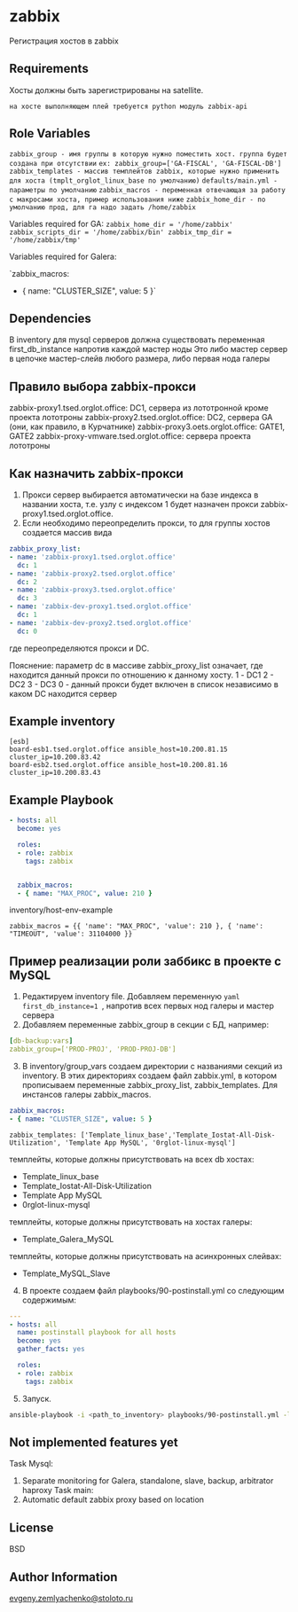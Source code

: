zabbix
=========

Регистрация хостов в zabbix


Requirements
------------

Хосты должны быть зарегистрированы на satellite.

`на хосте выполняющем плей требуется python модуль zabbix-api`


Role Variables
--------------
`zabbix_group - имя группы в которую нужно поместить хост. группа будет создана при отсутствии`
`ex: zabbix_group=['GA-FISCAL', 'GA-FISCAL-DB']`
`zabbix_templates - массив темплейтов zabbix, которые нужно применить для хоста (tmplt_orglot_linux_base по умолчанию)`
`defaults/main.yml - параметры по умолчанию`
`zabbix_macros - переменная отвечающая за работу с макросами хоста, пример использования ниже`
`zabbix_home_dir - по умолчанию прод, для га надо задать /home/zabbix`

Variables required for GA:
`zabbix_home_dir = '/home/zabbix'
zabbix_scripts_dir = '/home/zabbix/bin'
zabbix_tmp_dir = '/home/zabbix/tmp'`

Variables required for Galera:

`zabbix_macros:
- { name: "CLUSTER_SIZE", value: 5 }`

Dependencies
------------
В inventory  для mysql серверов должна существовать переменная first_db_instance напротив каждой мастер ноды
Это либо мастер сервер в цепочке мастер-слейв любого размера,
либо первая нода галеры

Правило выбора zabbix-прокси
----------------------------
zabbix-proxy1.tsed.orglot.office: DC1, сервера из лототронной кроме проекта лототроны
zabbix-proxy2.tsed.orglot.office: DC2, сервера GA (они, как правило, в Курчатнике)
zabbix-proxy3.oets.orglot.office: GATE1, GATE2
zabbix-proxy-vmware.tsed.orglot.office: сервера проекта лототроны

Как назначить zabbix-прокси
---------------------------
1. Прокси сервер выбирается автоматически на базе индекса в названии хоста, т.е. узлу с индексом 1 будет назначен прокси
zabbix-proxy1.tsed.orglot.office.
2. Если необходимо переопределить прокси, то для группы хостов создается массив вида

```yaml
zabbix_proxy_list:
- name: 'zabbix-proxy1.tsed.orglot.office'
  dc: 1
- name: 'zabbix-proxy2.tsed.orglot.office'
  dc: 2
- name: 'zabbix-proxy3.tsed.orglot.office'
  dc: 3
- name: 'zabbix-dev-proxy1.tsed.orglot.office'
  dc: 1
- name: 'zabbix-dev-proxy2.tsed.orglot.office'
  dc: 0
```
где переопределяются прокси и DC.

Пояснение:
параметр dc в массиве zabbix_proxy_list означает, где находится данный прокси по отношению к данному хосту.
1 - DC1
2 - DC2
3 - DC3
0 - данный прокси будет включен в список независимо в каком DC находится сервер

Example inventory
-----------------
```text
[esb]
board-esb1.tsed.orglot.office ansible_host=10.200.81.15 cluster_ip=10.200.83.42
board-esb2.tsed.orglot.office ansible_host=10.200.81.16 cluster_ip=10.200.83.43
```

Example Playbook
----------------
```yaml
- hosts: all
  become: yes

  roles:
  - role: zabbix
    tags: zabbix
```

```yaml

  zabbix_macros:
  - { name: "MAX_PROC", value: 210 }

```
inventory/host-env-example
```text
zabbix_macros = {{ 'name': "MAX_PROC", 'value': 210 }, { 'name': "TIMEOUT", 'value': 31104000 }}
```

Пример реализации роли заббикс в проекте с MySQL
----------------------------------------
1. Редактируем inventory file. Добавляем переменную ```yaml first_db_instance=1 ```, напротив всех первых нод галеры и мастер сервера
2. Добавляем переменные zabbix_group в секции с БД, например:
```yaml
[db-backup:vars]
zabbix_group=['PROD-PROJ', 'PROD-PROJ-DB']
```
3. В inventory/group_vars создаем директории с названиями секций из inventory. В этих директориях создаем файл zabbix.yml, в котором прописываем переменные zabbix_proxy_list, zabbix_templates. Для инстансов галеры zabbix_macros.
```yaml
zabbix_macros:
- { name: "CLUSTER_SIZE", value: 5 }
```
```
zabbix_templates: ['Template_linux_base','Template_Iostat-All-Disk-Utilization', 'Template App MySQL', '0rglot-linux-mysql']
```
темплейты, которые должны присутствовать на всех db хостах:
- Template_linux_base
- Template_Iostat-All-Disk-Utilization
- Template App MySQL
- 0rglot-linux-mysql

темплейты, которые должны присутствовать на хостах галеры:
- Template_Galera_MySQL

темплейты, которые должны присутствовать на асинхронных слейвах:
- Template_MySQL_Slave
4. В проекте создаем файл playbooks/90-postinstall.yml со следующим содержимым:

```yaml
---
- hosts: all
  name: postinstall playbook for all hosts
  become: yes
  gather_facts: yes

  roles:
  - role: zabbix
    tags: zabbix
```
5. Запуск.
 ```bash
 ansible-playbook -i <path_to_inventory> playbooks/90-postinstall.yml -l <секция с хостами> -b -v
 ```


Not implemented features yet
----------------------------

Task Mysql:
1. Separate monitoring for Galera,
                           standalone,
                           slave,
                           backup,
                           arbitrator
                           haproxy
Task main:                           
2. Automatic default zabbix proxy based on location

License
-------

BSD

Author Information
------------------

evgeny.zemlyachenko@stoloto.ru
